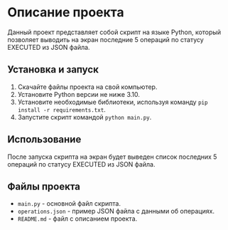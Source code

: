 # Описание проекта

Данный проект представляет собой скрипт на языке Python, который позволяет выводить на экран последние 5 операций по статусу EXECUTED из JSON файла.

## Установка и запуск

1. Скачайте файлы проекта на свой компьютер.
2. Установите Python версии не ниже 3.10.
3. Установите необходимые библиотеки, используя команду `pip install -r requirements.txt`.
4. Запустите скрипт командой `python main.py`.

## Использование

После запуска скрипта на экран будет выведен список последних 5 операций по статусу EXECUTED из JSON файла.

## Файлы проекта

- `main.py` - основной файл скрипта.
- `operations.json` - пример JSON файла с данными об операциях.
- `README.md` - файл с описанием проекта.
